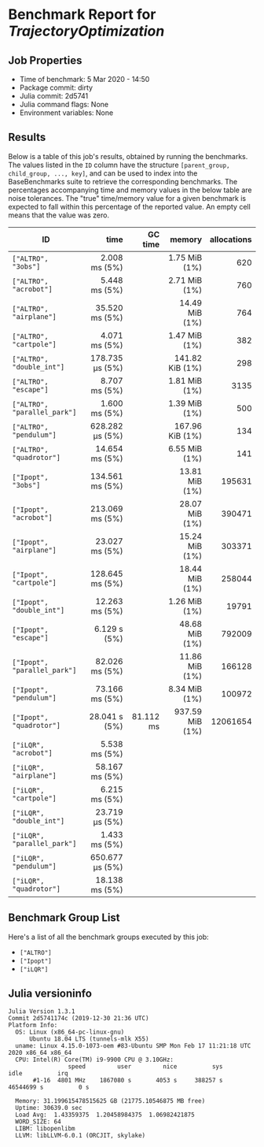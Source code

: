 # Benchmark Report for *TrajectoryOptimization*

## Job Properties
* Time of benchmark: 5 Mar 2020 - 14:50
* Package commit: dirty
* Julia commit: 2d5741
* Julia command flags: None
* Environment variables: None

## Results
Below is a table of this job's results, obtained by running the benchmarks.
The values listed in the `ID` column have the structure `[parent_group, child_group, ..., key]`, and can be used to
index into the BaseBenchmarks suite to retrieve the corresponding benchmarks.
The percentages accompanying time and memory values in the below table are noise tolerances. The "true"
time/memory value for a given benchmark is expected to fall within this percentage of the reported value.
An empty cell means that the value was zero.

| ID                           | time            | GC time   | memory          | allocations |
|------------------------------|----------------:|----------:|----------------:|------------:|
| `["ALTRO", "3obs"]`          |   2.008 ms (5%) |           |   1.75 MiB (1%) |         620 |
| `["ALTRO", "acrobot"]`       |   5.448 ms (5%) |           |   2.71 MiB (1%) |         760 |
| `["ALTRO", "airplane"]`      |  35.520 ms (5%) |           |  14.49 MiB (1%) |         764 |
| `["ALTRO", "cartpole"]`      |   4.071 ms (5%) |           |   1.47 MiB (1%) |         382 |
| `["ALTRO", "double_int"]`    | 178.735 μs (5%) |           | 141.82 KiB (1%) |         298 |
| `["ALTRO", "escape"]`        |   8.707 ms (5%) |           |   1.81 MiB (1%) |        3135 |
| `["ALTRO", "parallel_park"]` |   1.600 ms (5%) |           |   1.39 MiB (1%) |         500 |
| `["ALTRO", "pendulum"]`      | 628.282 μs (5%) |           | 167.96 KiB (1%) |         134 |
| `["ALTRO", "quadrotor"]`     |  14.654 ms (5%) |           |   6.55 MiB (1%) |         141 |
| `["Ipopt", "3obs"]`          | 134.561 ms (5%) |           |  13.81 MiB (1%) |      195631 |
| `["Ipopt", "acrobot"]`       | 213.069 ms (5%) |           |  28.07 MiB (1%) |      390471 |
| `["Ipopt", "airplane"]`      |  23.027 ms (5%) |           |  15.24 MiB (1%) |      303371 |
| `["Ipopt", "cartpole"]`      | 128.645 ms (5%) |           |  18.44 MiB (1%) |      258044 |
| `["Ipopt", "double_int"]`    |  12.263 ms (5%) |           |   1.26 MiB (1%) |       19791 |
| `["Ipopt", "escape"]`        |    6.129 s (5%) |           |  48.68 MiB (1%) |      792009 |
| `["Ipopt", "parallel_park"]` |  82.026 ms (5%) |           |  11.86 MiB (1%) |      166128 |
| `["Ipopt", "pendulum"]`      |  73.166 ms (5%) |           |   8.34 MiB (1%) |      100972 |
| `["Ipopt", "quadrotor"]`     |   28.041 s (5%) | 81.112 ms | 937.59 MiB (1%) |    12061654 |
| `["iLQR", "acrobot"]`        |   5.538 ms (5%) |           |                 |             |
| `["iLQR", "airplane"]`       |  58.167 ms (5%) |           |                 |             |
| `["iLQR", "cartpole"]`       |   6.215 ms (5%) |           |                 |             |
| `["iLQR", "double_int"]`     |  23.719 μs (5%) |           |                 |             |
| `["iLQR", "parallel_park"]`  |   1.433 ms (5%) |           |                 |             |
| `["iLQR", "pendulum"]`       | 650.677 μs (5%) |           |                 |             |
| `["iLQR", "quadrotor"]`      |  18.138 ms (5%) |           |                 |             |

## Benchmark Group List
Here's a list of all the benchmark groups executed by this job:

- `["ALTRO"]`
- `["Ipopt"]`
- `["iLQR"]`

## Julia versioninfo
```
Julia Version 1.3.1
Commit 2d5741174c (2019-12-30 21:36 UTC)
Platform Info:
  OS: Linux (x86_64-pc-linux-gnu)
      Ubuntu 18.04 LTS (tunnels-mlk X55)
  uname: Linux 4.15.0-1073-oem #83-Ubuntu SMP Mon Feb 17 11:21:18 UTC 2020 x86_64 x86_64
  CPU: Intel(R) Core(TM) i9-9900 CPU @ 3.10GHz: 
                 speed         user         nice          sys         idle          irq
       #1-16  4801 MHz    1867080 s       4053 s     388257 s   46544699 s          0 s
       
  Memory: 31.199615478515625 GB (21775.10546875 MB free)
  Uptime: 30639.0 sec
  Load Avg:  1.43359375  1.20458984375  1.06982421875
  WORD_SIZE: 64
  LIBM: libopenlibm
  LLVM: libLLVM-6.0.1 (ORCJIT, skylake)
```